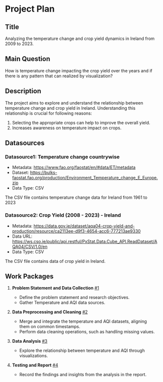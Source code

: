 # Project Plan

## Title
Analyzing the temperature change and crop yield dynamics in Ireland from 2009 to 2023.

## Main Question
How is temperature change impacting the crop yield over the years and if there is any pattern that can realized by visualization?

## Description

The project aims to explore and understand the relationship between temperature change and crop yield in Ireland. Understanding this relationship is crucial for following reasons:

1. Selecting the appropriate crops can help to improve the overall yield.
2. Increases awareness on temperature impact on crops.


## Datasources

### Datasource1: Temperature change countrywise
* Metadata: https://www.fao.org/faostat/en/#data/ET/metadata
* Dataset: https://bulks-faostat.fao.org/production/Environment_Temperature_change_E_Europe.zip
* Data Type: CSV

The CSV file contains temperature change data for Ireland from 1961 to 2023

### Datasource2: Crop Yield (2008 - 2023) - Ireland 
* Metadata: https://data.gov.ie/dataset/aqa04-crop-yield-and-production/resource/ca2113ee-d9f3-4654-acc6-777213ae9330
* Data URL: https://ws.cso.ie/public/api.restful/PxStat.Data.Cube_API.ReadDataset/AQA04/CSV/1.0/en
* Data Type: CSV

The CSV file contains data of crop yield in Ireland.



## Work Packages

1. **Problem Statement and Data Collection** [#1][i1]
   - Define the problem statement and research objectives.
   - Gather Temperature and AQI data sources.

2. **Data Preprocessing and Cleaning** [#2][i2]
   - Merge and integrate the temperature and AQI datasets, aligning them on common timestamps.
   - Perform data cleaning operations, such as handling missing values.

3. **Data Analysis** [#3][i3]
   - Explore the relationship between temperature and AQI through visualizations.

4. **Testing and Report** [#4][i4]
    - Record the findings and insights from the analysis in the report.
   

[i1]: https://github.com/apoorvav-github/made-template-fau/issues/1
[i2]: https://github.com/apoorvav-github/made-template-fau/issues/2
[i3]: https://github.com/apoorvav-github/made-template-fau/issues/3
[i4]: https://github.com/apoorvav-github/made-template-fau/issues/4